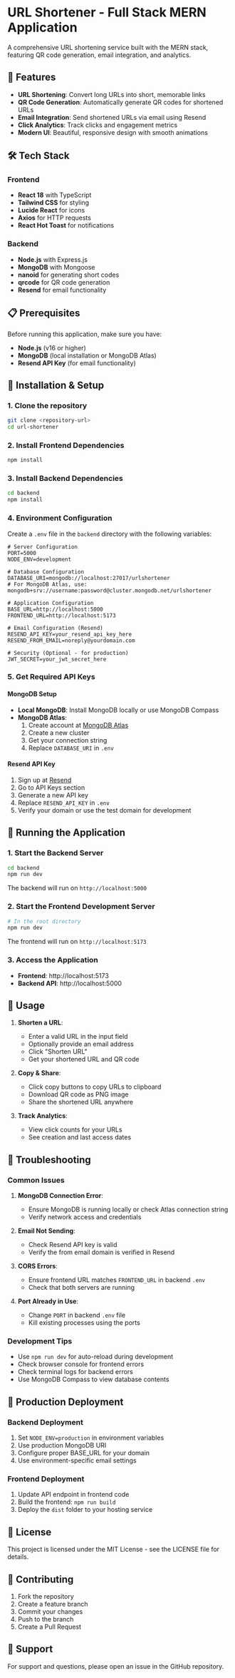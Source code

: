 # URL Shortener - Full Stack MERN Application

A comprehensive URL shortening service built with the MERN stack, featuring QR code generation, email integration, and analytics.

## 🚀 Features

- **URL Shortening**: Convert long URLs into short, memorable links
- **QR Code Generation**: Automatically generate QR codes for shortened URLs
- **Email Integration**: Send shortened URLs via email using Resend
- **Click Analytics**: Track clicks and engagement metrics
- **Modern UI**: Beautiful, responsive design with smooth animations

## 🛠️ Tech Stack

### Frontend
- **React 18** with TypeScript
- **Tailwind CSS** for styling
- **Lucide React** for icons
- **Axios** for HTTP requests
- **React Hot Toast** for notifications

### Backend
- **Node.js** with Express.js
- **MongoDB** with Mongoose
- **nanoid** for generating short codes
- **qrcode** for QR code generation
- **Resend** for email functionality

## 📋 Prerequisites

Before running this application, make sure you have:

- **Node.js** (v16 or higher)
- **MongoDB** (local installation or MongoDB Atlas)
- **Resend API Key** (for email functionality)

## 🔧 Installation & Setup

### 1. Clone the repository
```bash
git clone <repository-url>
cd url-shortener
```

### 2. Install Frontend Dependencies
```bash
npm install
```

### 3. Install Backend Dependencies
```bash
cd backend
npm install
```

### 4. Environment Configuration

Create a `.env` file in the `backend` directory with the following variables:

```env
# Server Configuration
PORT=5000
NODE_ENV=development

# Database Configuration
DATABASE_URI=mongodb://localhost:27017/urlshortener
# For MongoDB Atlas, use: mongodb+srv://username:password@cluster.mongodb.net/urlshortener

# Application Configuration
BASE_URL=http://localhost:5000
FRONTEND_URL=http://localhost:5173

# Email Configuration (Resend)
RESEND_API_KEY=your_resend_api_key_here
RESEND_FROM_EMAIL=noreply@yourdomain.com

# Security (Optional - for production)
JWT_SECRET=your_jwt_secret_here
```

### 5. Get Required API Keys

#### MongoDB Setup
- **Local MongoDB**: Install MongoDB locally or use MongoDB Compass
- **MongoDB Atlas**: 
  1. Create account at [MongoDB Atlas](https://www.mongodb.com/atlas)
  2. Create a new cluster
  3. Get your connection string
  4. Replace `DATABASE_URI` in `.env`

#### Resend API Key
1. Sign up at [Resend](https://resend.com)
2. Go to API Keys section
3. Generate a new API key
4. Replace `RESEND_API_KEY` in `.env`
5. Verify your domain or use the test domain for development

## 🚀 Running the Application

### 1. Start the Backend Server
```bash
cd backend
npm run dev
```
The backend will run on `http://localhost:5000`

### 2. Start the Frontend Development Server
```bash
# In the root directory
npm run dev
```
The frontend will run on `http://localhost:5173`

### 3. Access the Application
- **Frontend**: http://localhost:5173
- **Backend API**: http://localhost:5000

## 📱 Usage

1. **Shorten a URL**:
   - Enter a valid URL in the input field
   - Optionally provide an email address
   - Click "Shorten URL"
   - Get your shortened URL and QR code

2. **Copy & Share**:
   - Click copy buttons to copy URLs to clipboard
   - Download QR code as PNG image
   - Share the shortened URL anywhere

3. **Track Analytics**:
   - View click counts for your URLs
   - See creation and last access dates

## 🐛 Troubleshooting

### Common Issues

1. **MongoDB Connection Error**:
   - Ensure MongoDB is running locally or check Atlas connection string
   - Verify network access and credentials

2. **Email Not Sending**:
   - Check Resend API key is valid
   - Verify the from email domain is verified in Resend

3. **CORS Errors**:
   - Ensure frontend URL matches `FRONTEND_URL` in backend `.env`
   - Check that both servers are running

4. **Port Already in Use**:
   - Change `PORT` in backend `.env` file
   - Kill existing processes using the ports

### Development Tips

- Use `npm run dev` for auto-reload during development
- Check browser console for frontend errors
- Check terminal logs for backend errors
- Use MongoDB Compass to view database contents

## 🚢 Production Deployment

### Backend Deployment
1. Set `NODE_ENV=production` in environment variables
2. Use production MongoDB URI
3. Configure proper BASE_URL for your domain
4. Use environment-specific email settings

### Frontend Deployment
1. Update API endpoint in frontend code
2. Build the frontend: `npm run build`
3. Deploy the `dist` folder to your hosting service

## 📄 License

This project is licensed under the MIT License - see the LICENSE file for details.

## 🤝 Contributing

1. Fork the repository
2. Create a feature branch
3. Commit your changes
4. Push to the branch
5. Create a Pull Request

## 📧 Support

For support and questions, please open an issue in the GitHub repository.